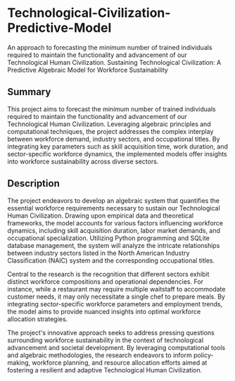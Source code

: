 # Technological-Civilization-Predictive-Model
An approach to forecasting the minimum number of trained individuals required to maintain the functionality and advancement of our Technological Human Civilization.
Sustaining Technological Civilization: A Predictive Algebraic Model for Workforce Sustainability

## Summary
This project aims to forecast the minimum number of trained individuals required to maintain the functionality and advancement of our Technological Human Civilization. Leveraging algebraic principles and computational techniques, the project addresses the complex interplay between workforce demand, industry sectors, and occupational titles. By integrating key parameters such as skill acquisition time, work duration, and sector-specific workforce dynamics, the implemented models offer insights into workforce sustainability across diverse sectors.

## Description
The project endeavors to develop an algebraic system that quantifies the essential workforce requirements necessary to sustain our Technological Human Civilization. Drawing upon empirical data and theoretical frameworks, the model accounts for various factors influencing workforce dynamics, including skill acquisition duration, labor market demands, and occupational specialization. Utilizing Python programming and SQLite database management, the system will analyze the intricate relationships between industry sectors listed in the North American Industry Classification (NAIC) system and the corresponding occupational titles.

Central to the research is the recognition that different sectors exhibit distinct workforce compositions and operational dependencies. For instance, while a restaurant may require multiple waitstaff to accommodate customer needs, it may only necessitate a single chef to prepare meals. By integrating sector-specific workforce parameters and employment trends, the model aims to provide nuanced insights into optimal workforce allocation strategies.

The project's innovative approach seeks to address pressing questions surrounding workforce sustainability in the context of technological advancement and societal development. By leveraging computational tools and algebraic methodologies, the research endeavors to inform policy-making, workforce planning, and resource allocation efforts aimed at fostering a resilient and adaptive Technological Human Civilization.
